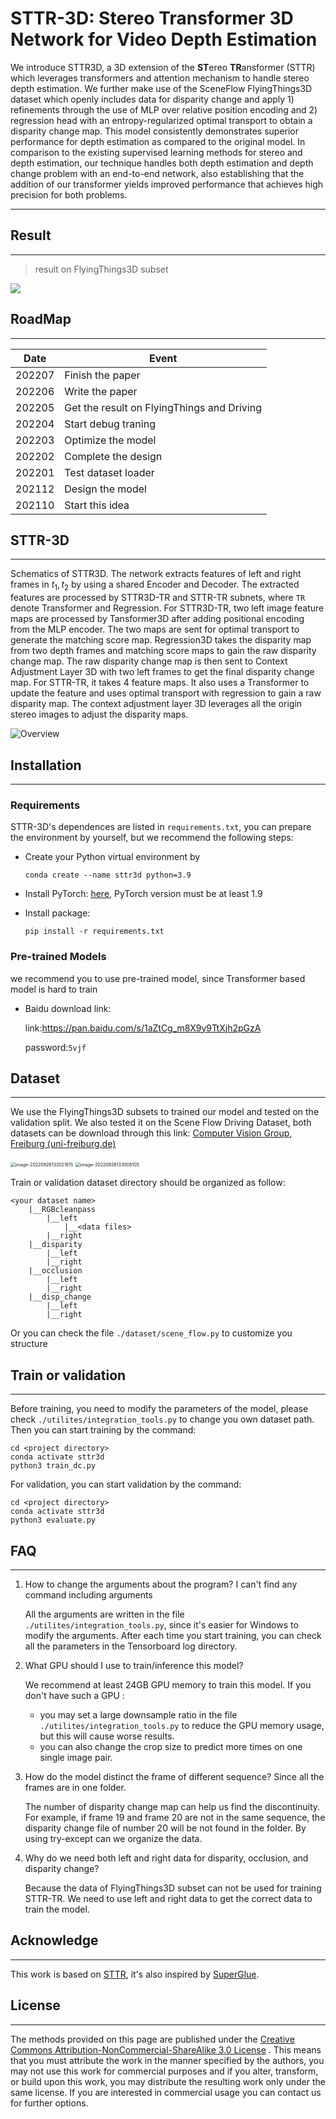 # STTR-3D: Stereo Transformer 3D Network for Video Depth Estimation

We introduce STTR3D, a 3D extension of the **ST**ereo **TR**ansformer (STTR) which leverages transformers and attention mechanism to handle stereo depth estimation. We further make use of the SceneFlow FlyingThings3D dataset which openly includes data for disparity change and apply 1) refinements through the use of MLP over relative position encoding and 2) regression head with an entropy-regularized optimal transport to obtain a disparity change map. This model consistently demonstrates  superior performance for depth estimation as  compared to  the original model. In comparison to the existing supervised learning methods for stereo and depth estimation, our technique handles  both depth estimation and depth change problem with an end-to-end network, also establishing that the addition of our transformer yields improved performance that achieves high precision for both problems.

---

## Result

---

> result on FlyingThings3D subset

![](./doc/result.png)

## RoadMap

---

| Date   | Event                                      |
| ------ | ------------------------------------------ |
| 202207 | Finish the paper                           |
| 202206 | Write the paper                            |
| 202205 | Get the result on FlyingThings and Driving |
| 202204 | Start debug traning                        |
| 202203 | Optimize the model                         |
| 202202 | Complete the design                        |
| 202201 | Test dataset loader                        |
| 202112 | Design the model                           |
| 202110 | Start this idea                            |

## STTR-3D

---

Schematics of STTR3D. The network extracts features of left and right frames in $t_1, t_2$ by using a shared Encoder and Decoder. The extracted features are processed by STTR3D-TR and STTR-TR subnets, where `TR` denote Transformer and Regression. For STTR3D-TR, two left image feature maps are processed by Tansformer3D after adding positional encoding from the MLP encoder. The two maps are sent for optimal transport to generate the matching score map. Regression3D takes the disparity map from two depth frames and matching score maps to gain the raw disparity change map. The raw disparity change map is then sent to Context Adjustment Layer 3D with two left frames to get the final disparity change map. For STTR-TR, it takes 4 feature maps. It also uses a Transformer to update the feature and uses optimal transport with regression to gain a raw disparity map. The context adjustment layer 3D leverages all the origin stereo images to adjust the disparity maps.

![Overview](doc/Overview-16614854445162.png)

## Installation

---

### Requirements

STTR-3D's dependences are listed in `requirements.txt`, you can prepare the environment by yourself, but we recommend the following steps:

- Create your Python virtual environment by

  ```
  conda create --name sttr3d python=3.9 
  ```

- Install PyTorch: [here](https://pytorch.org/get-started/locally/), PyTorch version must be at least 1.9

- Install package:

  ```
  pip install -r requirements.txt
  ```

### Pre-trained Models

we recommend you to use pre-trained model, since Transformer based model is hard to train

- Baidu download link:

  link:https://pan.baidu.com/s/1aZtCg_m8X9y9TtXjh2pGzA

  password:`5vjf`

## Dataset

---

We use the FlyingThings3D subsets to trained our model and tested on the validation split. We also tested it on the Scene Flow Driving Dataset, both datasets can be download through this link: [Computer Vision Group, Freiburg (uni-freiburg.de)](https://lmb.informatik.uni-freiburg.de/resources/datasets/SceneFlowDatasets.en.html)

<img src="doc/image-20220826133021615.png" alt="image-20220826133021615" style="zoom:50%;" />

<img src="doc/image-20220826133008105.png" alt="image-20220826133008105" style="zoom:50%;" />

Train or validation dataset directory should be organized as follow:

```
<your dataset name>
	|__RGBcleanpass
		|__left
			|__<data files>
		|__right
	|__disparity
		|__left
		|__right
	|__occlusion
		|__left
		|__right
	|__disp_change
		|__left
		|__right
```

Or you can check the file `./dataset/scene_flow.py` to customize you structure

## Train or validation

---

Before training, you need to modify the parameters of the model, please check `./utilites/integration_tools.py` to change you own dataset path. Then you can start training by the command:

```
cd <project directory>
conda activate sttr3d
python3 train_dc.py
```

For validation, you can start validation by the command:

```
cd <project directory>
conda activate sttr3d
python3 evaluate.py
```

## FAQ

---

1. How to change the arguments about the program? I can't find any command including arguments

   All the arguments are written in the file `./utilites/integration_tools.py`, since it's easier for Windows to modify the arguments. After each time you start training, you can check all the parameters in the Tensorboard log directory.

2. What GPU should I use to train/inference this model?

   We recommend at least 24GB GPU memory to train this model. If you don't have such a GPU :

   - you may set a large downsample ratio in the file `./utilites/integration_tools.py` to reduce the GPU memory usage, but this will cause worse results.
   - you can also change the crop size to predict more times on one single image pair.

3. How do the model distinct the frame of different sequence? Since all the frames are in one folder.

   The number of disparity change map can help us find the discontinuity. For example, if frame 19 and frame 20 are not in the same sequence, the disparity change file of number 20 will be not found in the folder. By using try-except can we organize the data.

4. Why do we need both left and right data for disparity, occlusion, and disparity change?

   Because the data of FlyingThings3D subset can not be used for training STTR-TR. We need to use left and right data to get the correct data to train the model.

## Acknowledge

---

This work is based on [STTR](https://github.com/mli0603/stereo-transformer), it's also inspired by [SuperGlue](https://github.com/HeatherJiaZG/SuperGlue-pytorch).

## License

---

The methods provided on this page are published under the [Creative Commons Attribution-NonCommercial-ShareAlike 3.0 License](http://creativecommons.org/licenses/by-nc-sa/3.0/) . This means that you must attribute the work in the manner specified by the authors, you may not use this work for commercial purposes and if you alter, transform, or build upon this work, you may distribute the resulting work only under the same license. If you are interested in commercial usage you can contact us for further options.
